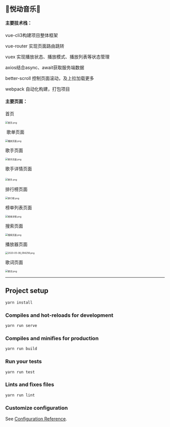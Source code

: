 ## 🎵**悦动音乐**🎵

#### 主要技术栈：

  vue-cli3构建项目整体框架

  vue-router 实现页面路由跳转

  vuex 实现播放状态、播放模式、播放列表等状态管理

  axios结合async、await获取服务端数据

  better-scroll 控制页面滚动，及上拉加载更多

  webpack 自动化构建，打包项目



#### 主要页面：

  首页

<img src="https://i.loli.net/2020/05/06/Go72DardtTliNBY.png" alt="首页.png" style="zoom:50%;" />

​    歌单页面

<img src="https://i.loli.net/2020/05/06/C2sRZAEarWHD6Gn.png" alt="播放页面.png" style="zoom:50%;" />



  歌手页面

<img src="https://i.loli.net/2020/05/06/RGPIrOQUgpY5iJk.png" alt="歌手页面.png" style="zoom:50%;" />

  歌手详情页面

​                                                                                        	<img src="https://i.loli.net/2020/05/06/9NcBPhTnu7Fe5jZ.png" alt="歌手.png" style="zoom:50%;" />







  排行榜页面

<img src="https://i.loli.net/2020/05/06/tOH7xK4uQnlM92F.png" alt="排行榜.png" style="zoom:50%;" />

  榜单列表页面

<img src="https://i.loli.net/2020/05/06/IWebRzirGqQohHc.png" alt="榜单详情.png" style="zoom:50%;" />

  搜索页面

<img src="https://i.loli.net/2020/05/06/WalPDZBwFtd3kQr.png" alt="搜索页面.png" style="zoom:50%;" />

   播放器页面

<img src="https://i.loli.net/2020/05/06/O4lvbAiIVLsYBTn.png" alt="2020-05-06_094256.png" style="zoom:50%;" />



歌词页面

<img src="https://i.loli.net/2020/05/06/2qJAHMSNZWBY5Rj.png" alt="歌词.png" style="zoom:50%;" />

-----------------------------



## Project setup
```
yarn install
```

### Compiles and hot-reloads for development
```
yarn run serve
```

### Compiles and minifies for production
```
yarn run build
```

### Run your tests
```
yarn run test
```

### Lints and fixes files
```
yarn run lint
```

### Customize configuration
See [Configuration Reference](https://cli.vuejs.org/config/).
